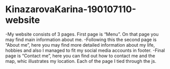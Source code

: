 # KinazarovaKarina-190107110-website
-My website consists of 3 pages. First page is “Menu”. On that page you may find main information about me. -Following this the second page is “About me”, here you may find more detailed information about my life, hobbies and also I managed to fit my social media accounts in footer. -Final page is “Contact me”, here you can find out how to contact me and the map, whic illustrates my location. Each of the page I tied through the js.

